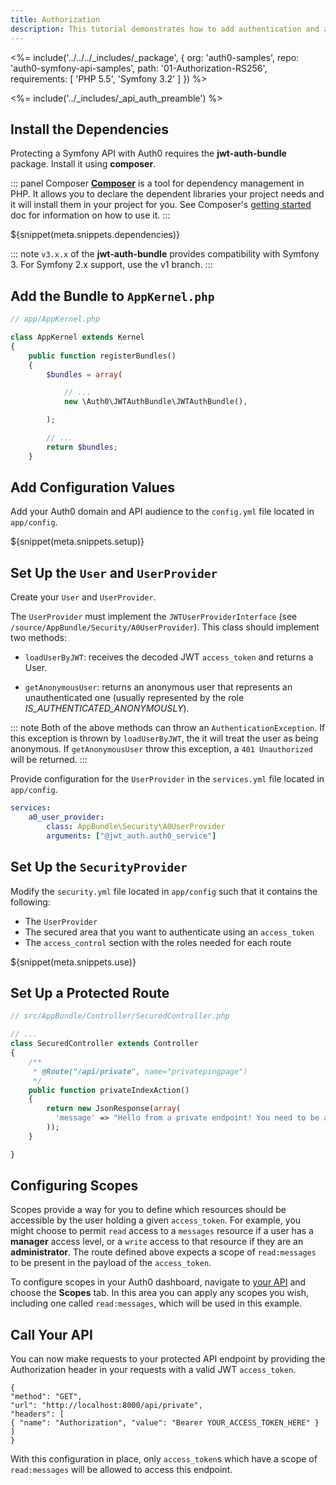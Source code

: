 ```yaml
---
title: Authorization
description: This tutorial demonstrates how to add authentication and authorization to a Symfony API
---
```


<%= include('../../../_includes/_package', {
  org: 'auth0-samples',
  repo: 'auth0-symfony-api-samples',
  path: '01-Authorization-RS256',
  requirements: [
    'PHP 5.5',
    'Symfony 3.2'
  ]
}) %>

<%= include('../_includes/_api_auth_preamble') %>

## Install the Dependencies

Protecting a Symfony API with Auth0 requires the **jwt-auth-bundle** package. Install it using **composer**.

::: panel Composer
**[Composer](https://getcomposer.org/)** is a tool for dependency management in PHP. It allows you to declare the dependent libraries your project needs and it will install them in your project for you. See Composer's [getting started](https://getcomposer.org/doc/00-intro.md) doc for information on how to use it.
:::

${snippet(meta.snippets.dependencies)}

::: note
`v3.x.x` of the **jwt-auth-bundle** provides compatibility with Symfony 3. For Symfony 2.x support, use the v1 branch.
:::

## Add the Bundle to `AppKernel.php`

```php
// app/AppKernel.php

class AppKernel extends Kernel
{
    public function registerBundles()
    {
        $bundles = array(

            // ...
            new \Auth0\JWTAuthBundle\JWTAuthBundle(),

        );

        // ...
        return $bundles;
    }
```

## Add Configuration Values

Add your Auth0 domain and API audience to the `config.yml` file located in `app/config`.

${snippet(meta.snippets.setup)}

## Set Up the `User` and `UserProvider`

Create your `User` and `UserProvider`.

The `UserProvider` must implement the `JWTUserProviderInterface` (see `/source/AppBundle/Security/A0UserProvider`). This class should implement two methods:

- `loadUserByJWT`: receives the decoded JWT `access_token` and returns a User.

- `getAnonymousUser`: returns an anonymous user that represents an unauthenticated one (usually represented by the role *IS_AUTHENTICATED_ANONYMOUSLY*).

::: note
Both of the above methods can throw an `AuthenticationException`. If this exception is thrown by `loadUserByJWT`, the it will treat the user as being anonymous. If `getAnonymousUser` throw this exception, a `401 Unauthorized` will be returned.
:::

Provide configuration for the `UserProvider` in the `services.yml` file located in `app/config`.

```yml
services:
    a0_user_provider:
        class: AppBundle\Security\A0UserProvider
        arguments: ["@jwt_auth.auth0_service"]
```

## Set Up the `SecurityProvider`

Modify the `security.yml` file located in `app/config` such that it contains the following:

- The `UserProvider`
- The secured area that you want to authenticate using an `access_token`
- The `access_control` section with the roles needed for each route

${snippet(meta.snippets.use)}

## Set Up a Protected Route

```php
// src/AppBundle/Controller/SecuredController.php

// ...
class SecuredController extends Controller
{
    /**
     * @Route("/api/private", name="privatepingpage")
     */
    public function privateIndexAction()
    {
        return new JsonResponse(array(
          'message' => "Hello from a private endpoint! You need to be authenticated and have a scope of read:messages to see this."
        ));
    }

}
```

## Configuring Scopes

Scopes provide a way for you to define which resources should be accessible by the user holding a given `access_token`. For example, you might choose to permit `read` access to a `messages` resource if a user has a **manager** access level, or a `write` access to that resource if they are an **administrator**. The route defined above expects a scope of `read:messages` to be present in the payload of the `access_token`.

To configure scopes in your Auth0 dashboard, navigate to [your API](${manage_url}/#/apis) and choose the **Scopes** tab. In this area you can apply any scopes you wish, including one called `read:messages`, which will be used in this example.

## Call Your API

You can now make requests to your protected API endpoint by providing the Authorization header in your requests with a valid JWT `access_token`.

```har
{
"method": "GET",
"url": "http://localhost:8000/api/private",
"headers": [
{ "name": "Authorization", "value": "Bearer YOUR_ACCESS_TOKEN_HERE" }
]
}
```

With this configuration in place, only `access_token`s which have a scope of `read:messages` will be allowed to access this endpoint.
